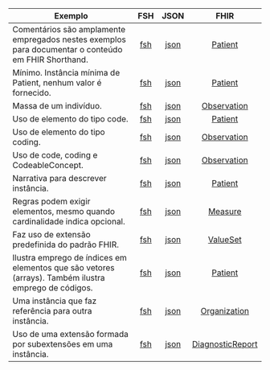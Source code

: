| Exemplo |  FSH  |  JSON |  FHIR |
| ------- | :---: | :---: | :---: |
| Comentários são amplamente empregados nestes exemplos para documentar o conteúdo em FHIR Shorthand. | [fsh](exemplos/comentarios.fsh) | [json](exemplos/comentarios.fsh.json) | [Patient](https://hl7.org/fhir/r4/patient.html) |
| Mínimo. Instância mínima de Patient, nenhum valor é fornecido. | [fsh](exemplos/minimo.fsh) | [json](exemplos/minimo.fsh.json) | [Patient](https://hl7.org/fhir/r4/patient.html) |
| Massa de um indivíduo. | [fsh](exemplos/massa.fsh) | [json](exemplos/massa.fsh.json) | [Observation](https://hl7.org/fhir/r4/observation.html) |
| Uso de elemento do tipo code. | [fsh](exemplos/codes.fsh) | [json](exemplos/codes.fsh.json) | [Patient](https://hl7.org/fhir/r4/patient.html) |
| Uso de elemento do tipo coding. | [fsh](exemplos/codings.fsh) | [json](exemplos/codings.fsh.json) | [Observation](https://hl7.org/fhir/r4/observation.html) |
| Uso de code, coding e CodeableConcept. | [fsh](exemplos/codings-alternativo.fsh) | [json](exemplos/codings-alternativo.fsh.json) | [Observation](https://hl7.org/fhir/r4/observation.html) |
| Narrativa para descrever instância. | [fsh](exemplos/narrativa.fsh) | [json](exemplos/narrativa.fsh.json) | [Patient](https://hl7.org/fhir/r4/patient.html) |
| Regras podem exigir elementos, mesmo quando cardinalidade indica opcional. | [fsh](exemplos/medida-regra.fsh) | [json](exemplos/medida-regra.fsh.json) | [Measure](https://hl7.org/fhir/r4/measure.html) |
| Faz uso de extensão predefinida do padrão FHIR. | [fsh](exemplos/extensao-uso.fsh) | [json](exemplos/extensao-uso.fsh.json) | [ValueSet](https://hl7.org/fhir/r4/valueset.html) |
| Ilustra emprego de índices em elementos que são vetores (arrays). Também ilustra emprego de códigos. | [fsh](exemplos/indices-arrays.fsh) | [json](exemplos/indices-arrays.fsh.json) | [Patient](https://hl7.org/fhir/r4/patient.html) |
| Uma instância que faz referência para outra instância. | [fsh](exemplos/referencia.fsh) | [json](exemplos/referencia.fsh.json) | [Organization](https://hl7.org/fhir/r4/organization.html) |
| Uso de uma extensão formada por subextensões em uma instância. | [fsh](exemplos/subextensoes-uso.fsh) | [json](exemplos/subextensoes-uso.fsh.json) | [DiagnosticReport](https://hl7.org/fhir/r4/diagnosticreport.html) |
